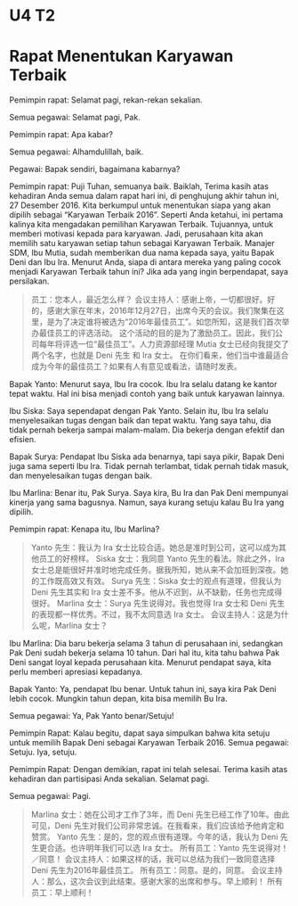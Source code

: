 # U4 T2

# Rapat Menentukan Karyawan Terbaik

Pemimpin rapat: Selamat pagi, rekan-rekan sekalian.

Semua pegawai: Selamat pagi, Pak.

Pemimpin rapat: Apa kabar?

Semua pegawai: Alhamdulillah, baik.

Pegawai: Bapak sendiri, bagaimana kabarnya?

Pemimpin rapat: Puji Tuhan, semuanya baik. Baiklah, Terima kasih atas kehadiran Anda semua dalam rapat hari ini, di penghujung akhir tahun ini, 27 Desember 2016. Kita berkumpul untuk menentukan siapa yang akan dipilih sebagai “Karyawan Terbaik 2016”. Seperti Anda ketahui, ini pertama kalinya kita mengadakan pemilihan Karyawan Terbaik. Tujuannya, untuk memberi motivasi kepada para karyawan. Jadi, perusahaan kita akan memilih satu karyawan setiap tahun sebagai Karyawan Terbaik. Manajer SDM, Ibu Mutia, sudah memberikan dua nama kepada saya, yaitu Bapak Deni dan Ibu Ira. Menurut Anda, siapa di antara mereka yang paling cocok menjadi Karyawan Terbaik tahun ini? Jika ada yang ingin berpendapat, saya persilakan.

> 员工：您本人，最近怎么样？
> 会议主持人：感谢上帝，一切都很好。好的，感谢大家在年末，2016年12月27日，出席今天的会议。我们聚集在这里，是为了决定谁将被选为“2016年最佳员工”。如您所知，这是我们首次举办最佳员工的评选活动。
> 这个活动的目的是为了激励员工。因此，我们公司每年将评选一位“最佳员工”。人力资源部经理 Mutia 女士已经向我提交了两个名字，也就是 Deni 先生 和 Ira 女士。
> 在你们看来，他们当中谁最适合成为今年的最佳员工？如果有人有意见或看法，请随时发表。

Bapak Yanto: Menurut saya, Ibu Ira cocok. Ibu Ira selalu datang ke kantor tepat waktu. Hal ini bisa menjadi contoh yang baik untuk karyawan lainnya.

Ibu Siska: Saya sependapat dengan Pak Yanto. Selain itu, Ibu Ira selalu menyelesaikan tugas dengan baik dan tepat waktu. Yang saya tahu, dia tidak pernah bekerja sampai malam-malam. Dia bekerja dengan efektif dan efisien.

Bapak Surya: Pendapat Ibu Siska ada benarnya, tapi saya pikir, Bapak Deni juga sama seperti Ibu Ira. Tidak pernah terlambat, tidak pernah tidak masuk, dan menyelesaikan tugas dengan baik.

Ibu Marlina: Benar itu, Pak Surya. Saya kira, Bu Ira dan Pak Deni mempunyai kinerja yang sama bagusnya. Namun, saya kurang setuju kalau Bu Ira yang dipilih.

Pemimpin rapat: Kenapa itu, Ibu Marlina?

> Yanto 先生：我认为 Ira 女士比较合适。她总是准时到公司，这可以成为其他员工的好榜样。
> Siska 女士：我同意 Yanto 先生的看法。除此之外，Ira 女士总是能很好并准时地完成任务。据我所知，她从来不会加班到深夜。她的工作既高效又有效。
> Surya 先生：Siska 女士的观点有道理，但我认为 Deni 先生其实和 Ira 女士差不多。他从不迟到，从不缺勤，任务也完成得很好。
> Marlina 女士：Surya 先生说得对。我也觉得 Ira 女士和 Deni 先生的表现都一样优秀。不过，我不太同意选 Ira 女士。
> 会议主持人：这是为什么呢，Marlina 女士？

Ibu Marlina: Dia baru bekerja selama 3 tahun di perusahaan ini, sedangkan Pak Deni sudah bekerja selama 10 tahun. Dari hal itu, kita tahu bahwa Pak Deni sangat loyal kepada perusahaan kita. Menurut pendapat saya, kita perlu memberi apresiasi kepadanya.

Bapak Yanto: Ya, pendapat Ibu benar. Untuk tahun ini, saya kira Pak Deni lebih cocok. Mungkin tahun depan, kita bisa memilih Bu Ira.

Semua pegawai: Ya, Pak Yanto benar/Setuju!

Pemimpin Rapat: Kalau begitu, dapat saya simpulkan bahwa kita setuju untuk memilih Bapak Deni sebagai Karyawan Terbaik 2016. Semua pegawai: Setuju. Iya, setuju.

Pemimpin Rapat: Dengan demikian, rapat ini telah selesai. Terima kasih atas kehadiran dan partisipasi Anda sekalian. Selamat pagi.

Semua pegawai: Pagi.

> Marlina 女士：她在公司才工作了3年，而 Deni 先生已经工作了10年。由此可见，Deni 先生对我们公司非常忠诚。在我看来，我们应该给予他肯定和赞赏。
> Yanto 先生：是的，您的观点很有道理。今年的话，我认为 Deni 先生更合适。也许明年我们可以选 Ira 女士。
> 所有员工：Yanto 先生说得对！／同意！
> 会议主持人：如果这样的话，我可以总结为我们一致同意选择 Deni 先生为2016年最佳员工。
> 所有员工：同意。是的，同意。
> 会议主持人：那么，这次会议到此结束。感谢大家的出席和参与。早上顺利！
> 所有员工：早上顺利！
